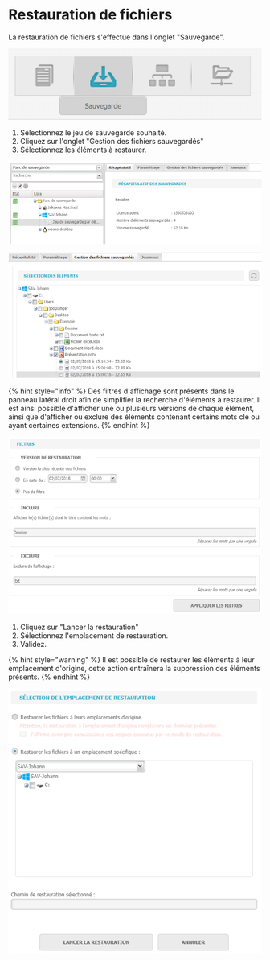 # Restauration de fichiers

 La restauration de fichiers s'effectue dans l'onglet "Sauvegarde".

![](../.gitbook/assets/onglet-sauvegarde.PNG)

1. Sélectionnez le jeu de sauvegarde souhaité.
2. Cliquez sur l'onglet "Gestion des fichiers sauvegardés"
3. Sélectionnez les éléments à restaurer.

![](../.gitbook/assets/jeu-de-sauvegarde.PNG)

![](../.gitbook/assets/restauration-selection-elements%20%281%29.PNG)

{% hint style="info" %}
Des filtres d'affichage sont présents dans le panneau latéral droit afin de simplifier la recherche d'éléments à restaurer. Il est ainsi possible d'afficher une ou plusieurs versions de chaque élément, ainsi que d'afficher ou exclure des éléments contenant certains mots clé ou ayant certaines extensions.
{% endhint %}

![](../.gitbook/assets/restauration-filtres.PNG)

1. Cliquez sur "Lancer la restauration" 
2. Sélectionnez l'emplacement de restauration. 
3. Validez.

{% hint style="warning" %}
Il est possible de restaurer les éléments à leur emplacement d'origine, cette action entraînera la suppression des éléments présents.
{% endhint %}

![](../.gitbook/assets/restauration-lancer%20%281%29.PNG)



